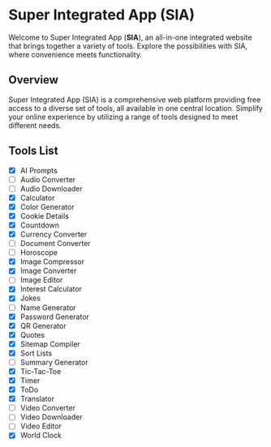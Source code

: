 # Super Integrated App (SIA)

Welcome to Super Integrated App (**SIA**), an all-in-one integrated website that brings together a variety of tools. Explore the possibilities with SIA, where convenience meets functionality.

## Overview

Super Integrated App (SIA) is a comprehensive web platform providing free access to a diverse set of tools, all available in one central location. Simplify your online experience by utilizing a range of tools designed to meet different needs.

## Tools List

- [x] AI Prompts
- [ ] Audio Converter
- [ ] Audio Downloader
- [x] Calculator
- [x] Color Generator
- [x] Cookie Details
- [x] Countdown
- [x] Currency Converter
- [ ] Document Converter
- [ ] Horoscope
- [x] Image Compressor
- [x] Image Converter
- [ ] Image Editor
- [x] Interest Calculator
- [x] Jokes
- [ ] Name Generator
- [x] Password Generator
- [x] QR Generator
- [x] Quotes
- [x] Sitemap Compiler
- [x] Sort Lists
- [ ] Summary Generator
- [x] Tic-Tac-Toe
- [x] Timer
- [x] ToDo
- [x] Translator
- [ ] Video Converter
- [ ] Video Downloader
- [ ] Video Editor
- [x] World Clock
